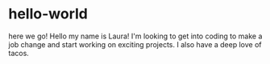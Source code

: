 # hello-world
here we go!
Hello my name is Laura! I'm looking to get into coding to make a job change and start working on exciting projects. I also have a deep love of tacos.
